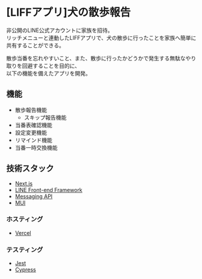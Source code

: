 # [LIFFアプリ]犬の散歩報告
非公開のLINE公式アカウントに家族を招待。<br>
リッチメニューと連動したLIFFアプリで、犬の散歩に行ったことを家族へ簡単に共有することができる。

散歩当番を忘れやすいこと、また、散歩に行ったかどうかで発生する無駄なやり取りを回避することを目的に、<br>
以下の機能を備えたアプリを開発。
## 機能
- 散歩報告機能
    - スキップ報告機能
- 当番表確認機能
- 設定変更機能
- リマインド機能
- 当番一時交換機能
## 技術スタック
- [Next.js](https://nextjs.org/)
- [LINE Front-end Framework](https://developers.line.biz/ja/docs/liff/)
- [Messaging API](https://developers.line.biz/ja/docs/messaging-api/)
- [MUI](https://mui.com/)
### ホスティング
- [Vercel](https://vercel.com/)
### テスティング
- [Jest](https://jestjs.io/ja/)
- [Cypress](https://www.cypress.io/)
